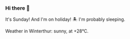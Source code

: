 ### Hi there :wave:

It's Sunday! And I'm on holiday! :desert_island: I'm probably sleeping.

Weather in Winterthur: sunny, at +28°C.
